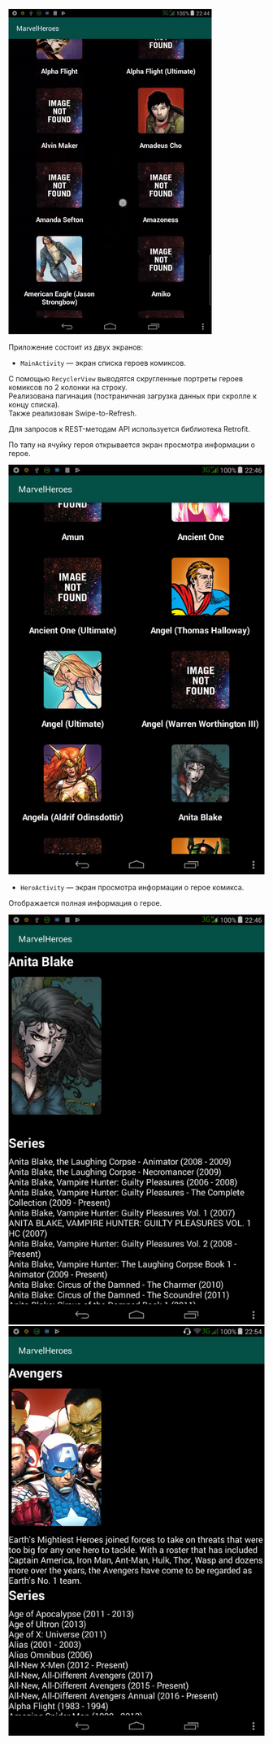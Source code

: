 ![img0](screenshots/screen-gif.gif)  
  
  
  
Приложение состоит из двух экранов:  
  
* ``MainActivity`` — экран списка героев комиксов.  
  
С помощью ``RecyclerView`` выводятся скругленные портреты героев комиксов по 2 колонки на строку.  
Реализована пагинация (постраничная загрузка данных при скролле к концу списка).  
Также реализован Swipe-to-Refresh.  
  
Для запросов к REST-методам API используется библиотека Retrofit.  
  
По тапу на ячуйку героя открывается экран просмотра информации о герое.  
  
![img1](screenshots/screen1.png)  
  
  
  
* ``HeroActivity`` — экран просмотра информации о герое комикса.  
  
Отображается полная информация о герое. 
  
![img2](screenshots/screen2.png)   ![img3](screenshots/screen3.png)  
